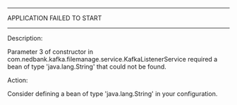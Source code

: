 ***************************
APPLICATION FAILED TO START
***************************

Description:

Parameter 3 of constructor in com.nedbank.kafka.filemanage.service.KafkaListenerService required a bean of type 'java.lang.String' that could not be found.


Action:

Consider defining a bean of type 'java.lang.String' in your configuration.
